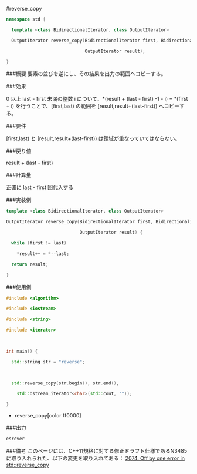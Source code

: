 #reverse_copy

```cpp
namespace std {

  template <class BidirectionalIterator, class OutputIterator>

  OutputIterator reverse_copy(BidirectionalIterator first, BidirectionalIterator last,

                              OutputIterator result);

}
```

###概要
要素の並びを逆にし、その結果を出力の範囲へコピーする。

###効果

0 以上 last - first 未満の整数 i について、*(result + (last - first) -1 - i) = *(first + i) を行うことで、[first,last) の範囲を [result,result+(last-first)) へコピーする。

###要件

[first,last) と [result,result+(last-first)) は領域が重なっていてはならない。

###戻り値

result + (last - first)

###計算量

正確に last - first 回代入する

###実装例


```cpp
template <class BidirectionalIterator, class OutputIterator>

OutputIterator reverse_copy(BidirectionalIterator first, BidirectionalIterator last,

                            OutputIterator result) {

  while (first != last)

    *result++ = *--last;

  return result;

}
```

###使用例


```cpp
#include <algorithm>

#include <iostream>

#include <string>

#include <iterator>

 

int main() {

  std::string str = "reverse";

 

  std::reverse_copy(str.begin(), str.end(),

    std::ostream_iterator<char>(std::cout, ""));

}
```
* reverse_copy[color ff0000]

###出力
```cpp
esrever
```

###備考
このページには、C++11規格に対する修正ドラフト仕様であるN3485に取り入れられた、以下の変更を取り入れてある：
[2074. Off by one error in std::reverse_copy](http://www.open-std.org/jtc1/sc22/wg21/docs/papers/2012/n3438.html#2074)

